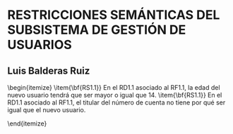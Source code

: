 # RESTRICCIONES SEMÁNTICAS DEL SUBSISTEMA  DE GESTIÓN DE USUARIOS
## Luis Balderas Ruiz

\begin{itemize}
  \item{\bf{RS1.1}} En el RD1.1 asociado al RF1.1, la edad del nuevo usuario tendrá que ser mayor o igual que 14.
  \item{\bf{RS1.1}} En el RD1.1 asociado al RF1.1, el titular del número de cuenta no tiene por qué ser igual que el nuevo usuario.

\end{itemize}
